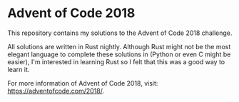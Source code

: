 # Advent of Code 2018

This repository contains my solutions to the Advent of Code 2018 challenge.

All solutions are written in Rust nightly. Although Rust might not be the most
elegant language to complete these solutions in (Python or even C might be
easier), I'm interested in learning Rust so I felt that this was a good way to
learn it.

For more information of Advent of Code 2018, visit:
https://adventofcode.com/2018/.
